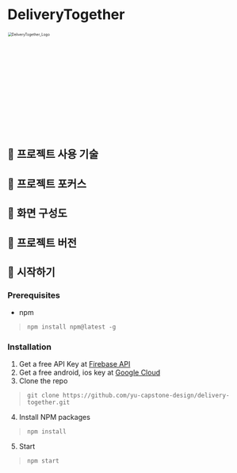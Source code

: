 # DeliveryTogether
<img width="400" alt="DeliveryTogether_Logo" src="https://user-images.githubusercontent.com/71224672/131435784-d797e9e5-2f77-43bc-a1f8-8decff4336b1.png" alt="image-20210830221721743" style="zoom:50%;">

## 🍚 프로젝트 사용 기술



## 🍚 프로젝트 포커스



## 🍚 화면 구성도


## 🍚 프로젝트 버전


## 🍚 시작하기
### Prerequisites
- npm
>```
>npm install npm@latest -g
>```

### Installation
1. Get a free API Key at [Firebase API](https://firebase.google.com/docs/projects/api-keys)
2. Get a free android, ios key at [Google Cloud](https://console.cloud.google.com/home/dashboard?project=deliverytogether-fdb&_ga=2.181757795.5140705.1630379894-826656968.1617737960&_gac=1.22410569.1630379921.Cj0KCQjwg7KJBhDyARIsAHrAXaH6I8vIlJzMWEmZdf1GnFqcx9188eOzIe88P0iESWFcMnn95rbiVUUaAm00EALw_wcB&pli=1)
3. Clone the repo
>```
>git clone https://github.com/yu-capstone-design/delivery-together.git
>```
4. Install NPM packages
>```
>npm install
>```
5. Start
>```
>npm start
>```
